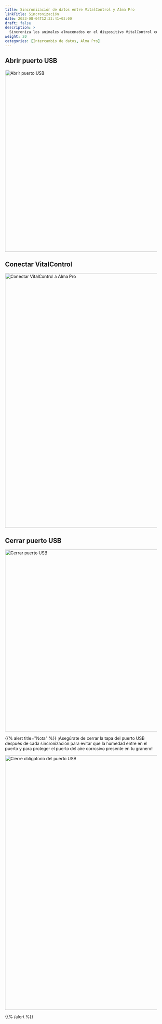 ```yaml
---
title: Sincronización de datos entre VitalControl y Alma Pro
linkTitle: Sincronización
date: 2023-08-04T12:32:41+02:00
draft: false
description: >
  Sincroniza los animales almacenados en el dispositivo VitalControl con los animales registrados en el alimentador automático y transfiere los valores medidos registrados con el dispositivo VitalControl al alimentador para fines de evaluación y mejor visualización.
weight: 20
categories: [Intercambio de datos, Alma Pro]
---
```

## Abrir puerto USB

<img src="/images/synchronisation/open-usb-slot.svg" width="600" align="bottom" alt="Abrir puerto USB" title="Abrir puerto USB" />

## Conectar VitalControl

<img src="/images/synchronisation/connect-vitalcontrol-alma_pro.svg" width="840" align="bottom" alt="Conectar VitalControl a Alma Pro" title="Conexión VitalControl Alma Pro" />

## Cerrar puerto USB

<img src="/images/synchronisation/close-usb-slot.svg" width="600" align="bottom" alt="Cerrar puerto USB" title="Cerrar puerto USB" />

{{% alert title="Nota" %}}
¡Asegúrate de cerrar la tapa del puerto USB después de cada sincronización para evitar que la humedad entre en el puerto y para proteger el puerto del aire corrosivo presente en tu granero!

<img src="/images/synchronisation/info-close-usb-mandatory.svg" width="840" align="bottom" alt="Cierre obligatorio del puerto USB" title="Cierre del puerto USB" />

{{% /alert %}}

